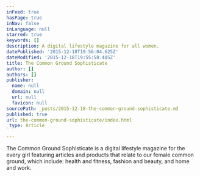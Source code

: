 ```yaml
---
inFeed: true
hasPage: true
inNav: false
inLanguage: null
starred: true
keywords: []
description: A digital lifestyle magazine for all women.
datePublished: '2015-12-18T19:56:04.625Z'
dateModified: '2015-12-18T19:55:58.405Z'
title: The Common Ground Sophisticate
author: []
authors: []
publisher:
  name: null
  domain: null
  url: null
  favicon: null
sourcePath: _posts/2015-12-18-the-common-ground-sophisticate.md
published: true
url: the-common-ground-sophisticate/index.html
_type: Article

---
```

The Common Ground Sophisticate is a digital lifestyle magazine for the every girl featuring articles and products that relate to our female common ground, which include: health and fitness, fashion and beauty, and home and work.